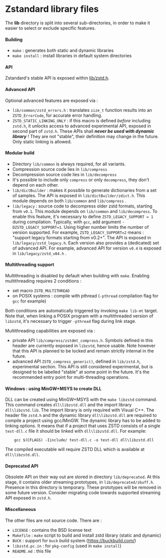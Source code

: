 Zstandard library files
================================

The __lib__ directory is split into several sub-directories,
in order to make it easier to select or exclude specific features.


#### Building

- `make` : generates both static and dynamic libraries
- `make install` : install libraries in default system directories


#### API

Zstandard's stable API is exposed within [lib/zstd.h](zstd.h).


#### Advanced API

Optional advanced features are exposed via :

- `lib/common/zstd_errors.h` : translates `size_t` function results
                              into an `ZSTD_ErrorCode`, for accurate error handling.
- `ZSTD_STATIC_LINKING_ONLY` : if this macro is defined _before_ including `zstd.h`,
                          it unlocks access to advanced experimental API,
                          exposed in second part of `zstd.h`.
                          These APIs shall ___never be used with dynamic library___ !
                          They are not "stable", their definition may change in the future.
                          Only static linking is allowed.


#### Modular build

- Directory `lib/common` is always required, for all variants.
- Compression source code lies in `lib/compress`
- Decompression source code lies in `lib/decompress`
- It's possible to include only `compress` or only `decompress`, they don't depend on each other.
- `lib/dictBuilder` : makes it possible to generate dictionaries from a set of samples.
    The API is exposed in `lib/dictBuilder/zdict.h`.
    This module depends on both `lib/common` and `lib/compress` .
- `lib/legacy` : source code to decompress older zstd formats, starting from `v0.1`.
              This module depends on `lib/common` and `lib/decompress`.
              To enable this feature, it's necessary to define `ZSTD_LEGACY_SUPPORT = 1` during compilation.
              Typically, with `gcc`, add argument `-DZSTD_LEGACY_SUPPORT=1`.
              Using higher number limits the number of version supported.
              For example, `ZSTD_LEGACY_SUPPORT=2` means : "support legacy formats starting from v0.2+".
              The API is exposed in `lib/legacy/zstd_legacy.h`.
              Each version also provides a (dedicated) set of advanced API.
              For example, advanced API for version `v0.4` is exposed in `lib/legacy/zstd_v04.h` .


#### Multithreading support

Multithreading is disabled by default when building with `make`.
Enabling multithreading requires 2 conditions :
- set macro `ZSTD_MULTITHREAD`
- on POSIX systems : compile with pthread (`-pthread` compilation flag for `gcc` for example)

Both conditions are automatically triggered by invoking `make lib-mt` target.
Note that, when linking a POSIX program with a multithreaded version of `libzstd`,
it's necessary to trigger `-pthread` flag during link stage.

Multithreading capabilities are exposed via :
- private API `lib/compress/zstdmt_compress.h`.
  Symbols defined in this header are currently exposed in `libzstd`, hence usable.
  Note however that this API is planned to be locked and remain strictly internal in the future.
- advanced API `ZSTD_compress_generic()`, defined in `lib/zstd.h`, experimental section.
  This API is still considered experimental, but is designed to be labelled "stable" at some point in the future.
  It's the recommended entry point for multi-threading operations.


#### Windows : using MinGW+MSYS to create DLL

DLL can be created using MinGW+MSYS with the `make libzstd` command.
This command creates `dll\libzstd.dll` and the import library `dll\libzstd.lib`.
The import library is only required with Visual C++.
The header file `zstd.h` and the dynamic library `dll\libzstd.dll` are required to
compile a project using gcc/MinGW.
The dynamic library has to be added to linking options.
It means that if a project that uses ZSTD consists of a single `test-dll.c`
file it should be linked with `dll\libzstd.dll`. For example:
```
    gcc $(CFLAGS) -Iinclude/ test-dll.c -o test-dll dll\libzstd.dll
```
The compiled executable will require ZSTD DLL which is available at `dll\libzstd.dll`.


#### Deprecated API

Obsolete API on their way out are stored in directory `lib/deprecated`.
At this stage, it contains older streaming prototypes, in `lib/deprecated/zbuff.h`.
Presence in this directory is temporary.
These prototypes will be removed in some future version.
Consider migrating code towards supported streaming API exposed in `zstd.h`.


#### Miscellaneous

The other files are not source code. There are :

 - `LICENSE` : contains the BSD license text
 - `Makefile` : `make` script to build and install zstd library (static and dynamic)
 - `BUCK` : support for `buck` build system (https://buckbuild.com/)
 - `libzstd.pc.in` : for `pkg-config` (used in `make install`)
 - `README.md` : this file
